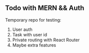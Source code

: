 ## Todo with MERN && Auth

Temporary repo for testing:

1. User auth
2. Task with user id
3. Private routing with React Router
4. Maybe extra features